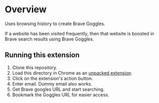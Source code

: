 
# Overview

Uses browsing history to create Brave Goggles.

If a website has been visited frequently, then that website is boosted in Brave search results using Brave Goggles. 



## Running this extension

1. Clone this repository.
2. Load this directory in Chrome as an [unpacked extension](https://developer.chrome.com/docs/extensions/mv3/getstarted/development-basics/#load-unpacked).
3. Click on the extension's action button.
4. Enter email. Dummy email also works.
5. Get Brave googles URL and start searching.
6. Bookmark the Goggles URL for easier access. 